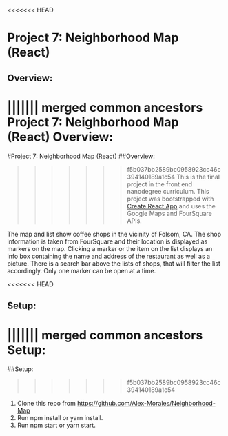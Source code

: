 <<<<<<< HEAD
# Project 7: Neighborhood Map (React)
## Overview:
||||||| merged common ancestors
Project 7: Neighborhood Map (React)
Overview:
=======
#Project 7: Neighborhood Map (React)
##Overview:
>>>>>>> f5b037bb2589bc0958923cc46c394140189a1c54
This is the final project in the front end nanodegree curriculum. This project was bootstrapped with [Create React App](https://github.com/facebook/create-react-app) and uses the Google Maps and FourSquare APIs.

The map and list show coffee shops in the vicinity of Folsom, CA. The shop information is taken from FourSquare and their location is displayed as markers on the map. Clicking a marker or the item on the list displays an info box containing the name and address of the restaurant as well as a picture. There is a search bar above the lists of shops, that will filter the list accordingly. Only one marker can be open at a time.

<<<<<<< HEAD
## Setup:
||||||| merged common ancestors
Setup:
=======
##Setup:
>>>>>>> f5b037bb2589bc0958923cc46c394140189a1c54
1. Clone this repo from https://github.com/Alex-Morales/Neighborhood-Map
2. Run npm install or yarn install.
3. Run npm start or yarn start.
